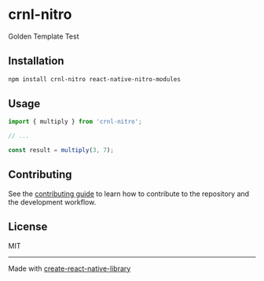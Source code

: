 # crnl-nitro

Golden Template Test

## Installation

```sh
npm install crnl-nitro react-native-nitro-modules
```

## Usage


```js
import { multiply } from 'crnl-nitro';

// ...

const result = multiply(3, 7);
```


## Contributing

See the [contributing guide](CONTRIBUTING.md) to learn how to contribute to the repository and the development workflow.

## License

MIT

---

Made with [create-react-native-library](https://github.com/callstack/react-native-builder-bob)
